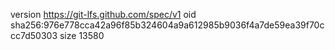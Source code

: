 version https://git-lfs.github.com/spec/v1
oid sha256:976e778cca42a96f85b324604a9a612985b9036f4a7de59ea39f70ccc7d50303
size 13580
